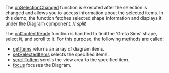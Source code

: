 The [onSelectionChanged](/Documentation/ApiReference/UI_Components/dxDiagram/Configuration/#onSelectionChanged) function is executed after the selection is changed and allows you to access information about the selected items. In this demo, the function fetches selected shape information and displays it under the Diagram component.
// _split_

The [onContentReady](/Documentation/ApiReference/UI_Components/dxDiagram/Configuration/#onContentReady) function is handled to find the 'Greta Sims' shape, select it, and scroll to it. For this purpose, the following methods are called:

* [getItems](/Documentation/ApiReference/UI_Components/dxDiagram/Methods/#getItems) returns an array of diagram items.
* [setSelectedItems](/Documentation/ApiReference/UI_Components/dxDiagram/Methods/#setSelectedItemsitems) selects the specified items.
* [scrollToItem](/Documentation/ApiReference/UI_Components/dxDiagram/Methods/#scrollToItemitem) scrolls the view area to the specified item.
* [focus](/Documentation/ApiReference/UI_Components/dxDiagram/Methods/#focus) focuses the Diagram.
